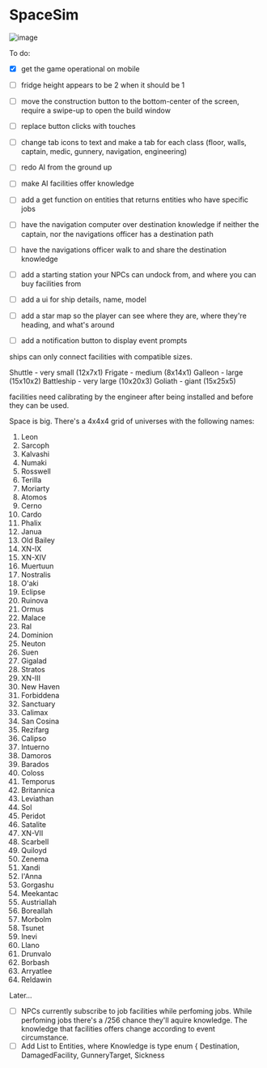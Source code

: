 # SpaceSim

![image](https://github.com/ThimbleFire/SpaceSim/assets/14812476/5d4e8c44-1746-4a81-b76a-d7b391440576)

To do:

* [x] get the game operational on mobile
* [ ] fridge height appears to be 2 when it should be 1
* [ ] move the construction button to the bottom-center of the screen, require a swipe-up to open the build window
* [ ] replace button clicks with touches
* [ ] change tab icons to text and make a tab for each class (floor, walls, captain, medic, gunnery, navigation, engineering)
* [ ] redo AI from the ground up
* [ ] make AI facilities offer knowledge
* [ ] add a get function on entities that returns entities who have specific jobs
* [ ] have the navigation computer over destination knowledge if neither the captain, nor the navigations officer has a destination path
* [ ] have the navigations officer walk to and share the destination knowledge

* [ ] add a starting station your NPCs can undock from, and where you can buy facilities from
* [ ] add a ui for ship details, name, model
* [ ] add a star map so the player can see where they are, where they're heading, and what's around
* [ ] add a notification button to display event prompts

ships can only connect facilities with compatible sizes.

Shuttle - very small (12x7x1)
Frigate - medium (8x14x1)
Galleon - large (15x10x2)
Battleship - very large (10x20x3)
Goliath - giant (15x25x5)

facilities need calibrating by the engineer after being installed and before they can be used.


Space is big. There's a 4x4x4 grid of universes with the following names:

1. Leon
2. Sarcoph
3. Kalvashi
4. Numaki
5. Rosswell
6. Terilla
7. Moriarty
8. Atomos
9. Cerno
10. Cardo
11. Phalix
12. Janua
13. Old Bailey
14. XN-IX
15. XN-XIV
16. Muertuun
17. Nostralis
18. O'aki
19. Eclipse
20. Ruinova
21. Ormus
22. Malace
23. Ral
24. Dominion
25. Neuton
26. Suen
27. Gigalad
28. Stratos
29. XN-III
30. New Haven
31. Forbiddena
32. Sanctuary
33. Calimax
34. San Cosina
35. Rezifarg
36. Calipso
37. Intuerno
38. Damoros
39. Barados
40. Coloss
41. Temporus
42. Britannica
43. Leviathan
44. Sol
45. Peridot
46. Satalite
47. XN-VII
48. Scarbell
49. Quiloyd
50. Zenema
51. Xandi
52. I'Anna
53. Gorgashu
54. Meekantac
55. Austriallah
56. Boreallah
57. Morbolm
58. Tsunet
59. Inevi
60. Llano
61. Drunvalo
62. Borbash
63. Arryatlee
64. Reldawin

Later...

* [ ] NPCs currently subscribe to job facilities while perfoming jobs.
      While perfoming jobs there's a <rank>/256 chance they'll aquire knowledge.
      The knowledge that facilities offers change according to event circumstance.
* [ ] Add List<Knowledge> to Entities, where Knowledge is type enum { Destination, DamagedFacility, GunneryTarget, Sickness 
